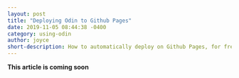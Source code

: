 ```yaml
---
layout: post
title: "Deploying Odin to Github Pages"
date: 2019-11-05 08:44:38 -0400
category: using-odin
author: joyce
short-description: How to automatically deploy on Github Pages, for free!
---
```


**This article is coming soon**



